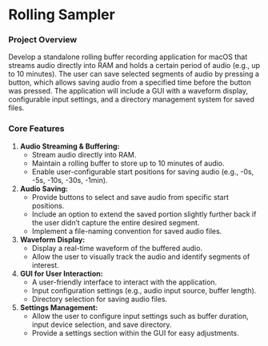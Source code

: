 # Rolling Sampler

### **Project Overview**

Develop a standalone rolling buffer recording application for macOS that streams audio directly into RAM and holds a certain period of audio (e.g., up to 10 minutes). The user can save selected segments of audio by pressing a button, which allows saving audio from a specified time before the button was pressed. The application will include a GUI with a waveform display, configurable input settings, and a directory management system for saved files.

### **Core Features**

1. **Audio Streaming & Buffering:**
    - Stream audio directly into RAM.
    - Maintain a rolling buffer to store up to 10 minutes of audio.
    - Enable user-configurable start positions for saving audio (e.g., -0s, -5s, -10s, -30s, -1min).
2. **Audio Saving:**
    - Provide buttons to select and save audio from specific start positions.
    - Include an option to extend the saved portion slightly further back if the user didn’t capture the entire desired segment.
    - Implement a file-naming convention for saved audio files.
3. **Waveform Display:**
    - Display a real-time waveform of the buffered audio.
    - Allow the user to visually track the audio and identify segments of interest.
4. **GUI for User Interaction:**
    - A user-friendly interface to interact with the application.
    - Input configuration settings (e.g., audio input source, buffer length).
    - Directory selection for saving audio files.
5. **Settings Management:**
    - Allow the user to configure input settings such as buffer duration, input device selection, and save directory.
    - Provide a settings section within the GUI for easy adjustments.